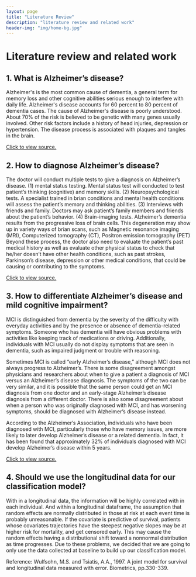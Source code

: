 ```yaml
---
layout: page
title: "Literature Review"
description: "literature review and related work"
header-img: "img/home-bg.jpg"
---
```

# Literature review and related work 

## 1. What is Alzheimer’s disease?
Alzheimer's is the most common cause of dementia, a general term for memory loss and other cognitive abilities serious enough to interfere with daily life. Alzheimer's disease accounts for 60 percent to 80 percent of dementia cases. The cause of Alzheimer's disease is poorly understood. About 70% of the risk is believed to be genetic with many genes usually involved. Other risk factors include a history of head injuries, depression or hypertension. The disease process is associated with plaques and tangles in the brain.

[Click to view source.](https://en.wikipedia.org/wiki/Alzheimer%27s_disease)

## 2. How to diagnose Alzheimer’s disease?
The doctor will conduct multiple tests to give a diagnosis on Alzheimer’s disease.
(1) mental status testing. Mental status test will conducted to test patient’s thinking (cognitive) and memory skills.
(2) Neuropsychological tests. A specialist trained in brian conditions and mental health conditions will assess the patient’s memory and thinking abilities.
(3) Interviews with friends and family. Doctors may ask patient’s family members and friends about the patient’s behavior.
(4) Brain-imaging tests. Alzheimer’s dementia results from the progressive loss of brain cells. This degeneration may show up in variety ways of brian scans, such as Magnetic resonance imaging (MRI), Computerized tomography (CT), Positron emission tomography (PET)
Beyond these process, the doctor also need to evaluate the patient’s past medical history as well as evaluate other physical status to check that he/her doesn’t have other health conditions, such as past strokes, Parkinson’s disease, depression or other medical conditions, that could be causing or contributing to the symptoms. 

[Click to view source.](https://www.mayoclinic.org/diseases-conditions/alzheimers-disease/in-depth/alzheimers/art-20048075)

## 3. How to differentiate Alzheimer’s disease and mild cognitive impairment?
MCI is distinguished from dementia by the severity of the difficulty with everyday activities and by the presence or absence of dementia-related symptoms. Someone who has dementia will have obvious problems with activities like keeping track of medications or driving. Additionally, individuals with MCI usually do not display symptoms that are seen in dementia, such as impaired judgment or trouble with reasoning.

Sometimes MCI is called “early Alzheimer’s disease,” although MCI does not always progress to Alzheimer’s. There is some disagreement amongst physicians and researchers about when to give a patient a diagnosis of MCI versus an Alzheimer’s disease diagnosis. The symptoms of the two can be very similar, and it is possible that the same person could get an MCI diagnosis from one doctor and an early-stage Alzheimer’s disease diagnosis from a different doctor. There is also some disagreement about when a person who was originally diagnosed with MCI, and has worsening symptoms, should be diagnosed with Alzheimer’s disease instead.

According to the Alzheimer’s Association, individuals who have been diagnosed with MCI, particularly those who have memory issues, are more likely to later develop Alzheimer’s disease or a related dementia. In fact, it has been found that approximately 32% of individuals diagnosed with MCI develop Alzheimer’s disease within 5 years.

[Click to view source.](https://www.dementiacarecentral.com/aboutdementia/othertypes/mci/)

## 4. Should we use the longitudinal data for our classification model?
With in a longitudinal data, the information will be highly correlated with in each individual. And within a longitudinal dataframe, the assumption that random effects are normally distributed in those at risk at each event time is probably unreasonable. If the covariate is predictive of survival, patients whose covariates trajectories have the steepest negative slopes may be at higher risk for mortality, and get censored early. This may cause the random effects having a distributional shift toward a nonnormal distribution as time progresses. Due to these problems, we decided that we are going to only use the data collected at baseline to build up our classification model.

Reference: 
Wulfsohn, M.S. and Tsiatis, A.A., 1997. A joint model for survival and longitudinal data measured with error. Biometrics, pp.330-339.
